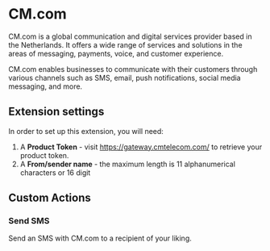 # CM.com

CM.com is a global communication and digital services provider based in the Netherlands. It offers a wide range of services and solutions in the areas of messaging, payments, voice, and customer experience.

CM.com enables businesses to communicate with their customers through various channels such as SMS, email, push notifications, social media messaging, and more.

## Extension settings

In order to set up this extension, you will need:

1. A **Product Token** - visit https://gateway.cmtelecom.com/ to retrieve your product token.
2. A **From/sender name** - the maximum length is 11 alphanumerical characters or 16 digit

## Custom Actions

### Send SMS

Send an SMS with CM.com to a recipient of your liking.
